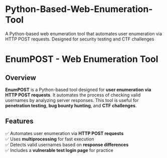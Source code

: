# Python-Based-Web-Enumeration-Tool
A Python-based web enumeration tool that automates user enumeration via HTTP POST requests. Designed for security testing and CTF challenges

# EnumPOST - Web Enumeration Tool

## Overview
**EnumPOST** is a Python-based tool designed for **user enumeration via HTTP POST requests**. It automates the process of checking valid usernames by analyzing server responses. This tool is useful for **penetration testing**, **bug bounty hunting**, and **CTF challenges**.

## Features
✅ Automates user enumeration via **HTTP POST requests**  
✅ Uses **multiprocessing** for fast execution  
✅ Detects valid usernames based on **response differences**  
✅ Includes a **vulnerable test login page** for practice  
